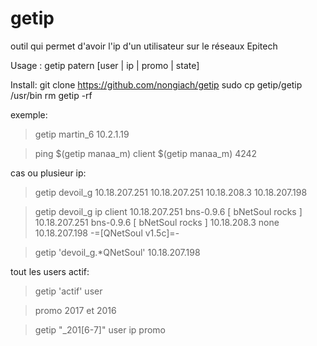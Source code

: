 getip
=====

outil qui permet d'avoir l'ip d'un utilisateur sur le réseaux Epitech

Usage : getip patern [user | ip | promo | state]

Install:
git clone https://github.com/nongiach/getip
sudo cp getip/getip /usr/bin
rm getip -rf

exemple:

>getip martin_6
10.2.1.19

>ping $(getip manaa_m)
>client $(getip manaa_m) 4242

cas ou plusieur ip:

>getip devoil_g
10.18.207.251 
10.18.207.251 
10.18.208.3 
10.18.207.198

>getip devoil_g ip client
10.18.207.251 bns-0.9.6 [ bNetSoul rocks ] 
10.18.207.251 bns-0.9.6 [ bNetSoul rocks ] 
10.18.208.3 none 
10.18.207.198 -=[QNetSoul v1.5c]=- 

>getip 'devoil_g.*QNetSoul'
10.18.207.198

tout les users actif:

>getip 'actif' user

>promo 2017 et 2016

>getip "_201[6-7]" user ip promo





